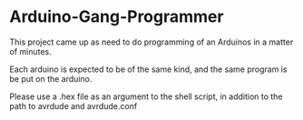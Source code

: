 # Arduino-Gang-Programmer

This project came up as need to do programming of an Arduinos in a matter of minutes. 

Each arduino is expected to be of the same kind, and the same program is be put on the arduino. 

Please use a .hex file as an argument to the shell script, in addition to the path to avrdude and avrdude.conf
